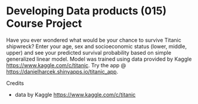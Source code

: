 # Developing Data products (015) Course Project

Have you ever wondered what would be your chance to survive Titanic shipwreck? Enter your age, sex and socioeconomic status (lower, middle, upper) and see your predicted survival probability based on simple generalized linear model. Model was trained using data provided by Kaggle https://www.kaggle.com/c/titanic.
Try the app @ https://danielharcek.shinyapps.io/titanic_app.

Credits

* data by Kaggle https://www.kaggle.com/c/titanic
